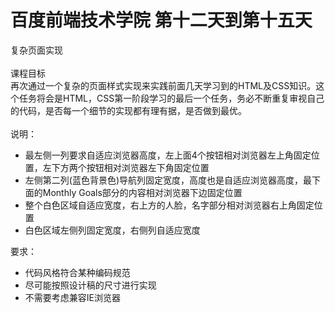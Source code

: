 # 百度前端技术学院 第十二天到第十五天
复杂页面实现<br /><br />
课程目标<br />
再次通过一个复杂的页面样式实现来实践前面几天学习到的HTML及CSS知识。这个任务将会是HTML，CSS第一阶段学习的最后一个任务，务必不断重复审视自己的代码，是否每一个细节的实现都有理有据，是否做到最优。<br />
<br />
说明：<br />
<ul>
    <li>最左侧一列要求自适应浏览器高度，左上面4个按钮相对浏览器左上角固定位置，左下方两个按钮相对浏览器左下角固定位置</li>
    <li>左侧第二列(蓝色背景色)导航列固定宽度，高度也是自适应浏览器高度，最下面的Monthly Goals部分的内容相对浏览器下边固定位置</li>
    <li>整个白色区域自适应宽度，右上方的人脸，名字部分相对浏览器右上角固定位置</li>
    <li>白色区域左侧列固定宽度，右侧列自适应宽度</li>
</ul>
要求：<br />
<ul>
    <li>代码风格符合某种编码规范</li>
    <li>尽可能按照设计稿的尺寸进行实现</li>
    <li>不需要考虑兼容IE浏览器</li>
</ul>

